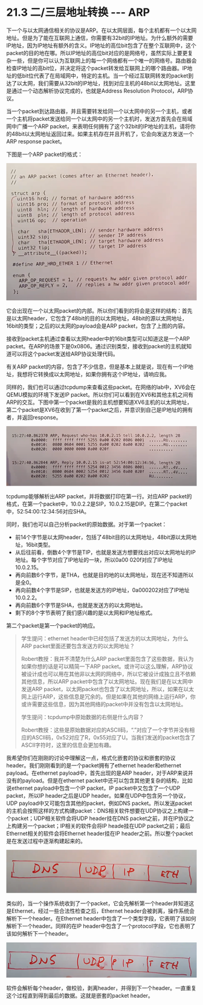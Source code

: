 # 21.3 二/三层地址转换 --- ARP

下一个与以太网通信相关的协议是ARP。在以太网层面，每个主机都有一个以太网地址。但是为了能在互联网上通信，你需要有32bit的IP地址。为什么额外的需要IP地址，因为IP地址有额外的含义。IP地址的高位bit包含了在整个互联网中，这个packet的目的地在哪。所以IP地址的高位bit对应的是网络号，虽然实际上要更复杂一些，但是你可以认为互联网上的每一个网络都有一个唯一的网络号。路由器会检查IP地址的高bit位，并决定将这个packet转发给互联网上的哪个路由器。IP地址的低bit位代表了在局域网中，特定的主机。当一个经过互联网转发的packet到达了以太网，我们需要从32bit的IP地址，找到对应主机的48bit以太网地址。这里是通过一个动态解析协议完成的，也就是Address Resolution Protocol，ARP协议。

当一个packet到达路由器，并且需要转发给同一个以太网中的另一个主机，或者一个主机将packet发送给同一个以太网中的另一个主机时，发送方首先会在局域网中广播一个ARP packet，来表明任何拥有了这个32bit的IP地址的主机，请将你的48bit以太网地址返回过来。如果主机存在并且开机了，它会向发送方发送一个ARP response packet。

下图是一个ARP packet的格式：

![](../.gitbook/assets/image%20%28437%29.png)

它会出现在一个以太网packet的内部。所以你们看到的将会是这样的结构：首先是以太网header，它包含了48bit的目的以太网地址，48bit的源以太网地址，16bit的类型；之后的以太网的payload会是ARP packet，包含了上图的内容。

接收到packet主机通过查看以太网header中的16bit类型可以知道这是一个ARP packet。在ARP的场景下是0x0806。通过识别类型，接收到packet的主机就知道可以将这个packet发送给ARP协议处理代码。

有关ARP packet的内容，包含了不少信息，但是基本上就是说，现在有一个IP地址，我想将它转换成以太网地址，如果你拥有这个IP地址，请响应我。

同样的，我们也可以通过tcpdump来查看这些packet。在网络的lab中，XV6会在QEMU模拟的环境下发送IP packet。所以你们可以看到在XV6和其他主机之间有ARP的交互。下图中第一个packet是我的主机想要知道XV6主机的以太网地址，第二个packet是XV6在收到了第一个packet之后，并意识到自己是IP地址的拥有者，并返回response。

![](../.gitbook/assets/image%20%28431%29.png)

tcpdump能够解析出ARP packet，并将数据打印在第一行。对应ARP packet的格式，在第一个packet中，10.0.2.2是SIP，10.0.2.15是DIP。在第二个packet中，52:54:00:12:34:56对应SHA。

同时，我们也可以自己分析packet的原始数据。对于第一个packet：

* 前14个字节是以太网header，包括了48bit目的以太网地址，48bit源以太网地址，16bit类型。
* 从后往前看，倒数4个字节是TIP，也就是发送方想要找出对应以太网地址的IP地址。每个字节对应了IP地址的一块，所以0a00 020f对应了IP地址10.0.2.15。
* 再向前数6个字节，是THA，也就是目的地的以太网地址，现在还不知道所以是全0。
* 再向前数4个字节是SIP，也就是发送方的IP地址，0a000202对应了IP地址10.0.2.2。
* 再向前数6个字节是SHA，也就是发送方的以太网地址。
* 剩下的8个字节表明了我们感兴趣的是以太网和IP地址格式。

第二个packet是第一个packet的响应。

> 学生提问：ethernet header中已经包括了发送方的以太网地址，为什么ARP packet里面还要包含发送方的以太网地址？
>
> Robert教授：我并不清楚为什么ARP packet里面包含了这些数据，我认为如果你想的话是可以精简一下ARP packet。或许可以这么理解，ARP协议被设计成也可以用在其他非以太网的网络中，所以它被设计成独立且不依赖其他信息，所以ARP packet中包含了以太网地址。现在我们是在以太网中发送ARP packet，以太网packet也包含了以太网地址，所以，如果在以太网上运行ARP，这些信息是冗余的。但是如果在其他的网络上运行ARP，你或许需要这些信息，因为其他网络的packet中并没有包含以太网地址。
>
> 学生提问：tcpdump中原始数据的右侧是什么内容？
>
> Robert教授：这些是原始数据对应的ASCII码，“.”对应了一个字节并没有相应的ASCII码，0x52对应了R，0x55对应了U。当我们发送的packet包含了ASCII字符时，这里的信息会更加有趣。

我希望你们在刚刚的讨论中理解这一点，格式化嵌套的协议和嵌套的协议header。我们刚刚看到的是一个packet拥有了ethernet header和ethernet payload。在ethernet payload中，首先出现的是ARP header，对于ARP来说并没有的payload。但是在ethernet packet中还可以包含其他更复杂的结构，比如说ethernet payload中包含一个IP packet，IP packet中又包含了一个UDP packet，所以IP header之后是UDP header。如果在UDP中包含另一个协议，UDP payload中又可能包含其他的packet，例如DNS packet。所以发送packet的主机会按照这样的方式构建packet：DNS相关软件想要在UDP协议之上构建一个packet；UDP相关软件会将UDP header挂在DNS packet之前，并在IP协议之上构建另一个packet；IP相关的软件会将IP heade挂在UDP packet之前；最后Ethernet相关的软件会将Ethernet header挂在IP header之前。所以整个packet是在发送过程中逐渐构建起来的。

![](../.gitbook/assets/image%20%28400%29.png)

类似的，当一个操作系统收到了一个packet，它会先解析第一个header并知道这是Ethernet，经过一些合法性检查之后，Ethernet header会被剥离，操作系统会解析下一个header。在Ethernet  header中包含了一个类型字段，它表明了该如何解析下一个header。同样的在IP header中包含了一个protocol字段，它也表明了该如何解析下一个header。

![](../.gitbook/assets/image%20%28365%29.png)

软件会解析每个header，做校验，剥离header，并得到下一个header。一直重复这个过程直到得到最后的数据。这就是嵌套的packet header。

